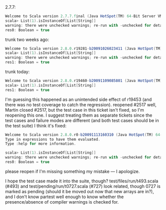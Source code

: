 2.7.7:
```scala
Welcome to Scala version 2.7.7.final (Java HotSpot(TM) 64-Bit Server VM, Java 1.6.0_15).
scala> List(1).isInstanceOf[List[String]]
warning: there were unchecked warnings; re-run with -unchecked for details
res0: Boolean = true
```

trunk two weeks ago:
```scala
Welcome to Scala version 2.8.0.r19281-b20091026023411 (Java HotSpot(TM) 64-Bit Server VM, Java 1.6.0_15).
scala> List(1).isInstanceOf[List[String]]
warning: there were unchecked warnings; re-run with -unchecked for details
res1: Boolean = true
```

trunk today:
```scala
Welcome to Scala version 2.8.0.r19460-b20091109085801 (Java HotSpot(TM) 64-Bit Server VM, Java 1.6.0_15).
scala> List(1).isInstanceOf[List[String]]       
res1: Boolean = true
```

I'm guessing this happened as an unintended side effect of r19453 (and there was no test coverage
to catch the regression).
reopened #2517
well, Martin closed #2517, but the test case in this ticket isn't fixed, so I'm reopening this one. I suggest treating them as separate tickets since the test cases and failure modes are different (and both test cases should be in the test suite)
I think it's fixed:

```scala
Welcome to Scala version 2.8.0.r0-b20091113160310 (Java HotSpot(TM) 64-Bit Server VM, Java 1.6.0_15).
Type in expressions to have them evaluated.
Type :help for more information.

scala> List(1).isInstanceOf[List[String]]      
warning: there were unchecked warnings; re-run with -unchecked for details
res0: Boolean = true
```

please reopen if I'm missing something
my mistake — I apologize.

I hope the test case made it into the suite, though? test/files/run/t493.scala (#493) and test/pending/run/t0727.scala (#727) look related, though 0727 is marked as pending (should it be moved out now that new arrays are in?), and I don't know partest well enough to know whether the presence/absence of compiler warnings is checked for.
